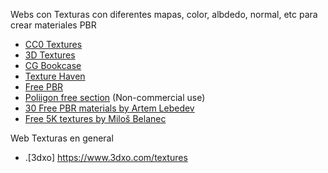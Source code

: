Webs con Texturas con diferentes mapas, color, albdedo, normal, etc para crear materiales PBR
* [CC0 Textures](https://cc0textures.com/)
* [3D Textures](https://3dtextures.me)
* [CG Bookcase](https://www.cgbookcase.com)
* [Texture Haven](https://texturehaven.com)
* [Free PBR](https://freepbr.com)
* [Poliigon free section](https://www.poliigon.com/search?is_free=true) (Non-commercial use)
* [30 Free PBR materials by Artem Lebedev](https://gumroad.com/l/ekRhc)
* [Free 5K textures by Miloš Belanec](https://www.artstation.com/deepmind/albums/89651)

Web Texturas en general
* .[3dxo] https://www.3dxo.com/textures
